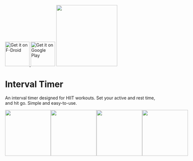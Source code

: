 <a href="https://f-droid.org/en/packages/dev.randombits.intervaltimer/">
    <img src="https://fdroid.gitlab.io/artwork/badge/get-it-on.png"
    alt="Get it on F-Droid"
    height="80">
</a>
<a href='https://play.google.com/store/apps/details?id=dev.randombits.intervaltimer&pcampaignid=pcampaignidMKT-Other-global-all-co-prtnr-py-PartBadge-Mar2515-1'><img alt='Get it on Google Play' height="80" src='https://play.google.com/intl/en_us/badges/static/images/badges/en_badge_web_generic.png'/></a>

<img src="https://github.com/randombits-dev/interval-timer/raw/main/metadata/en-US/images/featureGraphic.png" height="200"/>

# Interval Timer

An interval timer designed for HIIT workouts. Set your active and rest time, and hit go. Simple and easy-to-use.

<div style="display: flex">
<img src="https://github.com/randombits-dev/interval-timer/raw/main/metadata/en-US/images/phoneScreenshots/1.png" width="150px"/>
<img src="https://github.com/randombits-dev/interval-timer/raw/main/metadata/en-US/images/phoneScreenshots/2.png" width="150px"/>
<img src="https://github.com/randombits-dev/interval-timer/raw/main/metadata/en-US/images/phoneScreenshots/3.png" width="150px"/>
<img src="https://github.com/randombits-dev/interval-timer/raw/main/metadata/en-US/images/phoneScreenshots/4.png" width="150px"/>
</div>
